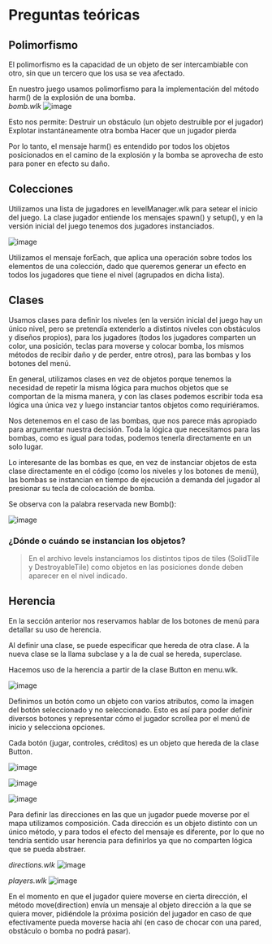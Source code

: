 # Preguntas teóricas

[//]: # ( ----- Polimorfismo -----)

## Polimorfismo
El polimorfismo es la capacidad de un objeto de ser intercambiable con otro, sin que un tercero que los usa se vea afectado.

En nuestro juego usamos polimorfismo para la implementación del método harm() de la explosión de una bomba.<br>
*bomb.wlk*
![image](https://user-images.githubusercontent.com/72177829/139640504-4134d5c6-f20d-4413-b093-577539f45b28.png)

Esto nos permite:
Destruir un obstáculo (un objeto destruible por el jugador)
Explotar instantáneamente otra bomba
Hacer que un jugador pierda

Por lo tanto, el mensaje harm() es entendido por todos los objetos posicionados en el camino de la explosión y la bomba se aprovecha de esto para poner en efecto su daño.

[//]: # ( ----- Colecciones ----- )

## Colecciones
Utilizamos una lista de jugadores en levelManager.wlk para setear el inicio del juego. La clase jugador entiende los mensajes spawn() y setup(), y en la versión inicial del juego tenemos dos jugadores instanciados.

![image](https://user-images.githubusercontent.com/72177829/139640588-3cff6626-9aaa-427e-ab8b-4e6a1c54ea95.png)

Utilizamos el mensaje forEach, que aplica una operación sobre todos los elementos de una colección, dado que queremos generar un efecto en todos los jugadores que tiene el nivel (agrupados en dicha lista).

[//]: # ( ----- Clases ----- )

## Clases
Usamos clases para definir los niveles (en la versión inicial del juego hay un único nivel, pero se pretendía extenderlo a distintos niveles con obstáculos y diseños propios), para los jugadores (todos los jugadores comparten un color, una posición, teclas para moverse y colocar bomba, los mismos métodos de recibir daño y de perder, entre otros), para las bombas y los botones del menú.

En general, utilizamos clases en vez de objetos porque tenemos la necesidad de repetir la misma lógica para muchos objetos que se comportan de la misma manera, y con las clases podemos escribir toda esa lógica una única vez y luego instanciar tantos objetos como requiriéramos.

Nos detenemos en el caso de las bombas, que nos parece más apropiado para argumentar nuestra decisión. Toda la lógica que necesitamos para las bombas, como es igual para todas, podemos tenerla directamente en un solo lugar.

Lo interesante de las bombas es que, en vez de instanciar objetos de esta clase directamente en el código (como los niveles y los botones de menú), las bombas se instancian en tiempo de ejecución a demanda del jugador al presionar su tecla de colocación de bomba.

Se observa con la palabra reservada new Bomb():

![image](https://user-images.githubusercontent.com/72177829/139642019-8b2b4b7d-b79f-44f4-88dc-25fdbce78933.png)



### ¿Dónde o cuándo se instancian los objetos?

> En el archivo levels instanciamos los distintos tipos de tiles (SolidTile y DestroyableTile) como objetos en las posiciones donde deben aparecer en el nivel indicado.

[//]: # ( ----- Herencia ----- )

## Herencia
En la sección anterior nos reservamos hablar de los botones de menú para detallar su uso de herencia.

Al definir una clase, se puede especificar que hereda de otra clase. A la nueva clase se la llama subclase y a la de cual se hereda, superclase.

Hacemos uso de la herencia a partir de la clase Button en menu.wlk.

![image](https://user-images.githubusercontent.com/72177829/139642097-43656092-da38-484d-9df1-76a16a3e243b.png)

Definimos un botón como un objeto con varios atributos, como la imagen del botón seleccionado y no seleccionado. Esto es así para poder definir diversos botones y representar cómo el jugador scrollea por el menú de inicio y selecciona opciones.

Cada botón (jugar, controles, créditos) es un objeto que hereda de la clase Button.

![image](https://user-images.githubusercontent.com/72177829/139642132-c002a77e-d122-4137-8b96-38f7b3040533.png)

![image](https://user-images.githubusercontent.com/72177829/139642158-63afccd8-a89f-4a53-a543-2ac7473958d9.png)

![image](https://user-images.githubusercontent.com/72177829/139642180-40a4d606-ae35-48b0-9848-9102d56a688e.png)

[//]: # ( ----- Composición ----- )
Para definir las direcciones en las que un jugador puede moverse por el mapa utilizamos composición. Cada dirección es un objeto distinto con un único método, y para todos el efecto del mensaje es diferente, por lo que no tendría sentido usar herencia para definirlos ya que no comparten lógica que se pueda abstraer.<br>

*directions.wlk*
![image](https://user-images.githubusercontent.com/72177829/139642248-799ff207-316d-4378-80d8-ddef772699a2.png)

*players.wlk*
![image](https://user-images.githubusercontent.com/72177829/139642269-767b244a-ead6-404c-b62c-c9b0a5e855d8.png)

En el momento en que el jugador quiere moverse en cierta dirección, el método move(direction) envía un mensaje al objeto dirección a la que se quiera mover, pidiéndole la próxima posición del jugador en caso de que efectivamente pueda moverse hacia ahí (en caso de chocar con una pared, obstáculo o bomba no podrá pasar).

